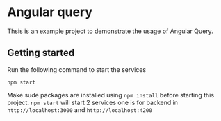 # Angular query

Thsis is an example project to demonstrate the usage of Angular Query.

## Getting started
Run the following command to start the services
```
npm start
```
Make sude packages are installed using `npm install` before starting this project. `npm start` will start 2 services one is for backend in `http://localhost:3000` and `http://localhost:4200`
